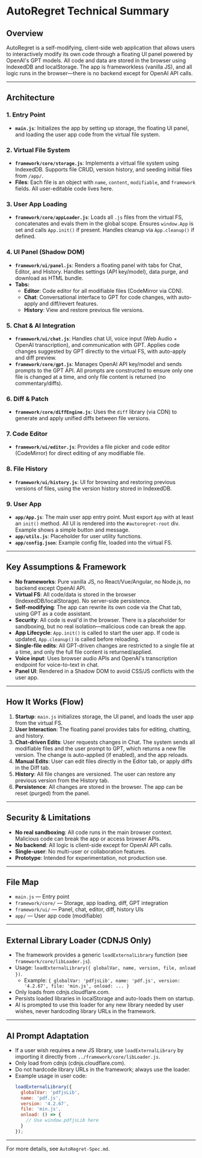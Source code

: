 # AutoRegret Technical Summary

## Overview

AutoRegret is a self-modifying, client-side web application that allows users to interactively modify its own code through a floating UI panel powered by OpenAI's GPT models. All code and data are stored in the browser using IndexedDB and localStorage. The app is frameworkless (vanilla JS), and all logic runs in the browser—there is no backend except for OpenAI API calls.

---

## Architecture

### 1. Entry Point
- **`main.js`**: Initializes the app by setting up storage, the floating UI panel, and loading the user app code from the virtual file system.

### 2. Virtual File System
- **`framework/core/storage.js`**: Implements a virtual file system using IndexedDB. Supports file CRUD, version history, and seeding initial files from `/app/`.
- **Files**: Each file is an object with `name`, `content`, `modifiable`, and `framework` fields. All user-editable code lives here.

### 3. User App Loading
- **`framework/core/appLoader.js`**: Loads all `.js` files from the virtual FS, concatenates and evals them in the global scope. Ensures `window.App` is set and calls `App.init()` if present. Handles cleanup via `App.cleanup()` if defined.

### 4. UI Panel (Shadow DOM)
- **`framework/ui/panel.js`**: Renders a floating panel with tabs for Chat, Editor, and History. Handles settings (API key/model), data purge, and download as HTML bundle.
- **Tabs:**
  - **Editor**: Code editor for all modifiable files (CodeMirror via CDN).
  - **Chat**: Conversational interface to GPT for code changes, with auto-apply and diff/revert features.
  - **History**: View and restore previous file versions.

### 5. Chat & AI Integration
- **`framework/ui/chat.js`**: Handles chat UI, voice input (Web Audio + OpenAI transcription), and communication with GPT. Applies code changes suggested by GPT directly to the virtual FS, with auto-apply and diff preview.
- **`framework/core/gpt.js`**: Manages OpenAI API key/model and sends prompts to the GPT API. All prompts are constructed to ensure only one file is changed at a time, and only file content is returned (no commentary/diffs).

### 6. Diff & Patch
- **`framework/core/diffEngine.js`**: Uses the `diff` library (via CDN) to generate and apply unified diffs between file versions.

### 7. Code Editor
- **`framework/ui/editor.js`**: Provides a file picker and code editor (CodeMirror) for direct editing of any modifiable file.

### 8. File History
- **`framework/ui/history.js`**: UI for browsing and restoring previous versions of files, using the version history stored in IndexedDB.

### 9. User App
- **`app/App.js`**: The main user app entry point. Must export `App` with at least an `init()` method. All UI is rendered into the `#autoregret-root` div. Example shows a simple button and message.
- **`app/utils.js`**: Placeholder for user utility functions.
- **`app/config.json`**: Example config file, loaded into the virtual FS.

---

## Key Assumptions & Framework
- **No frameworks**: Pure vanilla JS, no React/Vue/Angular, no Node.js, no backend except OpenAI API.
- **Virtual FS**: All code/data is stored in the browser (IndexedDB/localStorage). No server-side persistence.
- **Self-modifying**: The app can rewrite its own code via the Chat tab, using GPT as a code assistant.
- **Security**: All code is eval'd in the browser. There is a placeholder for sandboxing, but no real isolation—malicious code can break the app.
- **App Lifecycle**: `App.init()` is called to start the user app. If code is updated, `App.cleanup()` is called before reloading.
- **Single-file edits**: All GPT-driven changes are restricted to a single file at a time, and only the full file content is returned/applied.
- **Voice input**: Uses browser audio APIs and OpenAI's transcription endpoint for voice-to-text in chat.
- **Panel UI**: Rendered in a Shadow DOM to avoid CSS/JS conflicts with the user app.

---

## How It Works (Flow)
1. **Startup**: `main.js` initializes storage, the UI panel, and loads the user app from the virtual FS.
2. **User Interaction**: The floating panel provides tabs for editing, chatting, and history.
3. **Chat-driven Edits**: User requests changes in Chat. The system sends all modifiable files and the user prompt to GPT, which returns a new file version. The change is auto-applied (if enabled), and the app reloads.
4. **Manual Edits**: User can edit files directly in the Editor tab, or apply diffs in the Diff tab.
5. **History**: All file changes are versioned. The user can restore any previous version from the History tab.
6. **Persistence**: All changes are stored in the browser. The app can be reset (purged) from the panel.

---

## Security & Limitations
- **No real sandboxing**: All code runs in the main browser context. Malicious code can break the app or access browser APIs.
- **No backend**: All logic is client-side except for OpenAI API calls.
- **Single-user**: No multi-user or collaboration features.
- **Prototype**: Intended for experimentation, not production use.

---

## File Map
- `main.js` — Entry point
- `framework/core/` — Storage, app loading, diff, GPT integration
- `framework/ui/` — Panel, chat, editor, diff, history UIs
- `app/` — User app code (modifiable)

---

## External Library Loader (CDNJS Only)
- The framework provides a generic `loadExternalLibrary` function (see `framework/core/libLoader.js`).
- Usage: `loadExternalLibrary({ globalVar, name, version, file, onload })`.
  - Example: `{ globalVar: 'pdfjsLib', name: 'pdf.js', version: '4.2.67', file: 'min.js', onload: ... }`
- Only loads from cdnjs.cloudflare.com.
- Persists loaded libraries in localStorage and auto-loads them on startup.
- AI is prompted to use this loader for any new library needed by user wishes, never hardcoding library URLs in the framework.

---

## AI Prompt Adaptation
- If a user wish requires a new JS library, use `loadExternalLibrary` by importing it directly from `../framework/core/libLoader.js`.
- Only load from cdnjs (cdnjs.cloudflare.com).
- Do not hardcode library URLs in the framework; always use the loader.
- Example usage in user code:
  ```js
  loadExternalLibrary({
    globalVar: 'pdfjsLib',
    name: 'pdf.js',
    version: '4.2.67',
    file: 'min.js',
    onload: () => {
      // Use window.pdfjsLib here
    }
  });
  ```

---

For more details, see `AutoRegret-Spec.md`.   